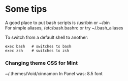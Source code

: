 # Some tips 

A good place to put bash scripts is /usr/bin or ~/bin  
For simple aliases, /etc/bash.bashrc or try ~/.bash_aliases  

To switch from a default shell to another:
  
```
exec bash   # switches to bash  
exec zsh    # switches to zsh  
```  

### Changing theme CSS for Mint

~/.themes/Void/cinnamon
In Panel
was: 8.5 font
